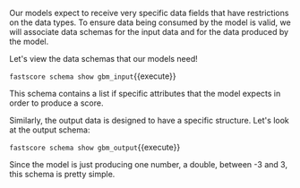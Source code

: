 Our models expect to receive very specific data fields that have restrictions on the data types. To ensure data being consumed by the model is valid, we will associate data schemas for the input data and for the data produced by the model. 

Let's view the data schemas that our models need!

`fastscore schema show gbm_input`{{execute}}

This schema contains a list if specific attributes that the model expects in order to produce a score.

Similarly, the output data is designed to have a specific structure. Let's look at the output schema:

`fastscore schema show gbm_output`{{execute}}

Since the model is just producing one number, a double, between -3 and 3, this schema is pretty simple.
